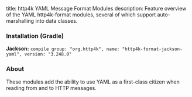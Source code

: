 title: http4k YAML Message Format Modules
description: Feature overview of the YAML http4k-format modules, several of which support auto-marshalling into data classes.

### Installation (Gradle)
**Jackson:** ```compile group: "org.http4k", name: "http4k-format-jackson-yaml", version: "3.248.0"```

### About
These modules add the ability to use YAML as a first-class citizen when reading from and to HTTP messages. 

[http4k]: https://http4k.org
